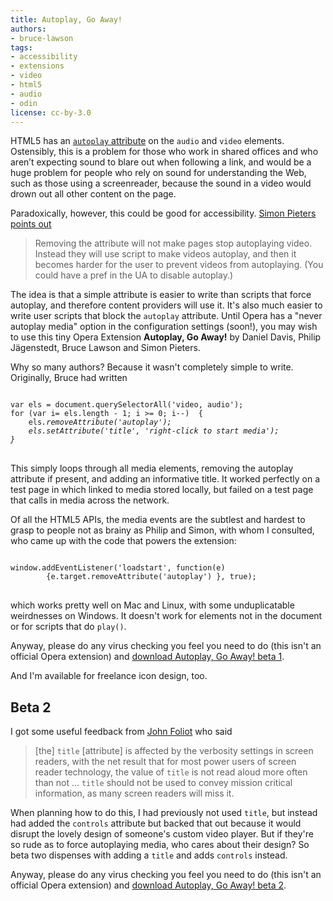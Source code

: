 ```yaml
---
title: Autoplay, Go Away!
authors:
- bruce-lawson
tags:
- accessibility
- extensions
- video
- html5
- audio
- odin
license: cc-by-3.0
---
```


<p>HTML5 has an <a href="http://dev.w3.org/html5/spec/video.html#attr-media-autoplay"><code>autoplay</code> attribute</a> on the <code>audio</code> and <code>video</code> elements. Ostensibly, this is a problem for those who work in shared offices and who aren’t expecting sound to blare out when following a link, and would be a huge problem for people who rely on sound for understanding the Web, such as those using a screenreader, because the sound in a video would drown out all other content on the page.</p>
<p>Paradoxically, however, this could be good for accessibility.  <a href="http://lists.whatwg.org/htdig.cgi/whatwg-whatwg.org/2009-May/019647.html">Simon Pieters points out</a></p>

<blockquote cite="http://lists.whatwg.org/htdig.cgi/whatwg-whatwg.org/2009-May/019647.html">Removing the attribute will not make pages stop autoplaying video. Instead they will use script to make videos autoplay, and then it becomes harder for the user to prevent videos from autoplaying. (You could have a pref in the UA to disable autoplay.)</blockquote>

<p>The idea is that a simple attribute is easier to write than scripts that force autoplay, and therefore content providers will use it. It&#39;s also much easier to write user scripts that block the <code>autoplay</code> attribute. Until Opera has a &quot;never autoplay media&quot; option in the configuration settings (soon!), you may wish to use this tiny Opera Extension <b>Autoplay, Go Away!</b> by Daniel Davis, Philip Jägenstedt, Bruce Lawson and Simon Pieters.</p>
<p>Why so many authors? Because it wasn&#39;t completely simple to write. Originally, Bruce had written</p>
<pre>
<code>
var els = document.querySelectorAll(&#39;video, audio&#39;);
for (var i= els.length - 1; i &gt;= 0; i--)  {
	els<i>.removeAttribute(&#39;autoplay&#39;);
	els</i><i>.setAttribute(&#39;title&#39;, &#39;right-click to start media&#39;);
}
</i></code>
</pre>
<p>This simply loops through all media elements, removing the autoplay attribute if present, and adding  an informative title. It worked perfectly on a test page in which linked to media stored locally, but failed on a test page that calls in media across the network.</p>
<p>Of all the HTML5 APIs, the media events are the subtlest and hardest to grasp to people not as brainy as Philip and Simon, with whom I consulted, who came up with the code that powers the extension:</p>
<pre>
<code>
window.addEventListener(&#39;loadstart&#39;, function(e)
        {e.target.removeAttribute(&#39;autoplay&#39;) }, true);
</code>
</pre>
<p>which works pretty well on Mac and Linux, with some unduplicatable weirdnesses on Windows. It doesn&#39;t work for elements not in the document or for scripts that do <code>play()</code>.</p>
<p>Anyway, please do any virus checking you feel you need to do (this isn&#39;t an official Opera extension) and <a href="http://people.opera.com/brucel/dev/oex/autoplay-go-away-b1.oex">download Autoplay, Go Away! beta 1</a>.</p>
<p>And I&#39;m available for freelance icon design, too.</p>
<h2>Beta 2</h2>
<p>I got some useful feedback from <a href="http://john.foliot.ca/">John Foliot</a> who said</p>
<blockquote>
[the] <code>title</code> [attribute] is affected by the verbosity settings in screen readers, with the net result that for most power users of screen reader technology, the value of <code>title</code> is not read aloud more often than not &#x2026; <code>title</code> should not be used to convey mission critical information, as many screen readers will miss it.
</blockquote>
<p>When planning how to do this, I had previously not used <code>title</code>, but instead had added the <code>controls</code> attribute but backed that out because it would disrupt the lovely design of someone&#39;s custom video player. But if they&#39;re so rude as to force autoplaying media, who cares about their design? So beta two dispenses with adding a <code>title</code> and adds <code>controls</code> instead.</p>
<p>Anyway, please do any virus checking you feel you need to do (this isn&#39;t an official Opera extension) and <a href="http://people.opera.com/brucel/dev/oex/autoplay-go-away-b2.oex">download Autoplay, Go Away! beta 2</a>.</p>
